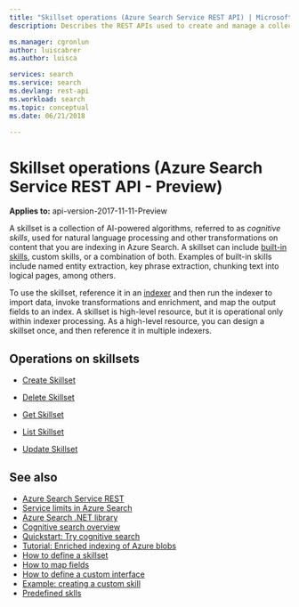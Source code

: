```yaml
---
title: "Skillset operations (Azure Search Service REST API) | Microsoft Docs"
description: Describes the REST APIs used to create and manage a collection of cognitive skills used in an Azure Search indexer pipeline.

ms.manager: cgronlun
author: luiscabrer
ms.author: luisca

services: search
ms.service: search
ms.devlang: rest-api
ms.workload: search
ms.topic: conceptual
ms.date: 06/21/2018

---
```

# Skillset operations (Azure Search Service REST API - Preview)

**Applies to:** api-version-2017-11-11-Preview

A skillset is a collection of AI-powered algorithms, referred to as *cognitive skills*, used for natural language processing and other transformations on content that you are indexing in Azure Search. A skillset can include [built-in skills](https://docs.microsoft.com/azure/search/cognitive-search-predefined-skills), custom skills, or a combination of both. Examples of built-in skills include named entity extraction, key phrase extraction, chunking text into logical pages, among others.

To use the skillset, reference it in an [indexer](create-indexer.md) and then run the indexer to import data, invoke transformations and enrichment, and map the output fields to an index. A skillset is high-level resource, but it is operational only within indexer processing. As a high-level resource, you can design a skillset once, and then reference it in multiple indexers. 

## Operations on skillsets

-   [Create Skillset](create-skillset.md)

-   [Delete Skillset](delete-skillset.md)

-   [Get Skillset](get-skillset.md)

-   [List Skillset](list-skillset.md)

-   [Update Skillset](update-skillset.md)  

## See also  

+ [Azure Search Service REST](index.md)   
+ [Service limits in Azure Search](https://azure.microsoft.com/documentation/articles/search-limits-quotas-capacity/)   
+ [Azure Search .NET library](https://docs.microsoft.com/dotnet/api/overview/azure/search?view=azure-dotnet) 
+ [Cognitive search overview](https://docs.microsoft.com/azure/search/cognitive-search-concept-intro)
+ [Quickstart: Try cognitive search](https://docs.microsoft.com/azure/search/cognitive-search-quickstart-blob)
+ [Tutorial: Enriched indexing of Azure blobs](https://docs.microsoft.com/azure/search/cognitive-search-tutorial-blob)
+ [How to define a skillset](https://docs.microsoft.com/azure/search/cognitive-search-defining-skillset)
+ [How to map fields](https://docs.microsoft.com/azure/search/cognitive-search-output-field-mapping)
+ [How to define a custom interface](https://docs.microsoft.com/azure/search/cognitive-search-custom-skill-interface)
+ [Example: creating a custom skill](https://docs.microsoft.com/azure/search/cognitive-search-create-custom-skill-example)
+ [Predefined sklls](https://docs.microsoft.com/azure/search/cognitive-search-predefined-skills)
